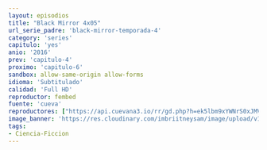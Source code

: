 ```yaml
---
layout: episodios
title: "Black Mirror 4x05"
url_serie_padre: 'black-mirror-temporada-4'
category: 'series'
capitulo: 'yes'
anio: '2016'
prev: 'capitulo-4'
proximo: 'capitulo-6'
sandbox: allow-same-origin allow-forms
idioma: 'Subtitulado'
calidad: 'Full HD'
reproductor: fembed
fuente: 'cueva'
reproductores: ["https://api.cuevana3.io/rr/gd.php?h=ek5lbm9xYWNrS0xJMVp5b21KREk0dFBLbjVkaHhkRGdrOG1jbnBpUnhhS1ZwNmVYamNUVTNMWEdqSXVHMktuYnZjK25hR2U2eHRpMzNZZG5mcEs2cXQ2U3FadVkyUT09"]
image_banner: 'https://res.cloudinary.com/imbriitneysam/image/upload/v1547402296/black-4-banner-min.jpg'
tags:
- Ciencia-Ficcion
---
```












